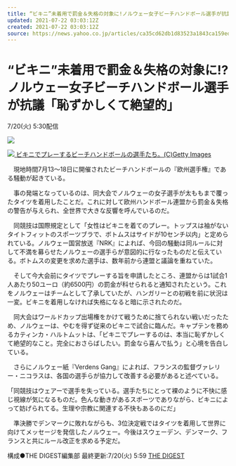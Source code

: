 ```yaml
---
title: “ビキニ”未着用で罰金＆失格の対象に!ノルウェー女子ビーチハンドボール選手が抗議「恥ずかしくて絶望的」（THE DIGEST）
updated: 2021-07-22 03:03:12Z
created: 2021-07-22 03:03:12Z
source: https://news.yahoo.co.jp/articles/ca35cd62db1d83523a1843ca159edcbd958f9332
---
```


# “ビキニ”未着用で罰金＆失格の対象に!?ノルウェー女子ビーチハンドボール選手が抗議「恥ずかしくて絶望的」

7/20(火) 5:30配信

[![](https://s.yimg.jp/images/news/cobranding/thedigest.png)](https://thedigestweb.com/)

[![](https://amd-pctr.c.yimg.jp/r/iwiz-amd/20210720-00010001-thedigest-000-3-view.jpg?w=640&h=427&q=90&exp=10800&pri=l) ビキニでプレーするビーチハンドボールの選手たち。(C)Getty Images](https://news.yahoo.co.jp/articles/ca35cd62db1d83523a1843ca159edcbd958f9332/images/000)

　現地時間7月13～18日に開催されたビーチハンドボールの『欧州選手権』である騒動が起きている。

　事の発端となっているのは、同大会でノルウェーの女子選手が太ももまで覆ったタイツを着用したことだ。これに対して欧州ハンドボール連盟から罰金＆失格の警告が与えられ、全世界で大きな反響を呼んでいるのだ。

　同競技は国際規定として「女性はビキニを着てのプレー。トップスは袖がないタイトフィットのスポーツブラで、ボトムスはサイドが10センチ以内」と定められている。ノルウェー国営放送『NRK』によれば、今回の騒動は同ルールに対して不満を募らせたノルウェーの選手らが意図的に行なったものだと伝えている。ボトムスの変更を求めた選手は、数年前から連盟と議論を重ねていた。

　そして今大会前にタイツでプレーする旨を申請したところ、連盟からは1試合1人あたり50ユーロ（約6500円）の罰金が科せられると通知されたという。これをノルウェーはチームとして了承していたが、ハンガリーとの初戦を前に状況は一変。ビキニを着用しなければ失格になると暗に示されたのだ。

　同大会はワールドカップ出場権をかけて戦うために捨てられない戦いだったため、ノルウェーは、やむを得ず従来のビキニで試合に臨んだ。キャプテンを務めるカティンカ・ハルトムットは、「ビキニでプレーするのは、本当に恥ずかしくて絶望的なこと。完全におさらばしたい。罰金なら喜んで払う」と心境を告白している。

　さらにノルウェー紙『Verdens Gang』によれば、フランスの監督ヴァレリー・ニコラスは、各国の選手らが協力して改善する必要があると述べている。

「同競技はウェアーで選手を失っている。選手たちにとって裸のように不快に感じ視線が気になるものだ。色んな動きがあるスポーツでありながら、ビキニによって妨げられてる。生理や宗教に関連する不快もあるのにだ」

　準決勝でデンマークに敗れながらも、3位決定戦ではタイツを着用して世界に向けてメッセージを発信したノルウェー。今後はスウェーデン、デンマーク、フランスと共にルール改正を求める予定だ。

構成●THE DIGEST編集部
最終更新:7/20(火) 5:59
[THE DIGEST](https://news.yahoo.co.jp/media/thedigest)